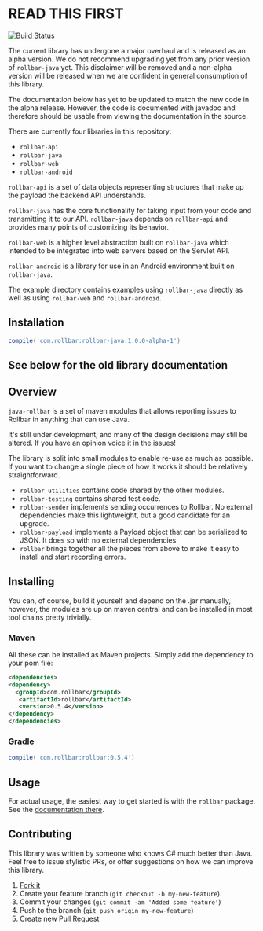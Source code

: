 # READ THIS FIRST

[![Build Status](https://travis-ci.org/rollbar/rollbar-java.svg?branch=master)](https://travis-ci.org/rollbar/rollbar-java)

The current library has undergone a major overhaul and is released as an alpha version.
We do not recommend upgrading yet from any prior version of `rollbar-java` yet. This
disclaimer will be removed and a non-alpha version will be released when we are confident
in general consumption of this library.

The documentation below has yet to be updated to match the new code in the alpha release.
However, the code is documented with javadoc and therefore should be usable from viewing
the documentation in the source.

There are currently four libraries in this repository:

* `rollbar-api`
* `rollbar-java`
* `rollbar-web`
* `rollbar-android`

`rollbar-api` is a set of data objects representing structures that make up the payload
the backend API understands.

`rollbar-java` has the core functionality for taking input from your code and transmitting
it to our API. `rollbar-java` depends on `rollbar-api` and provides many points of
customizing its behavior.

`rollbar-web` is a higher level abstraction built on `rollbar-java` which intended to be
integrated into web servers based on the Servlet API.

`rollbar-android` is a library for use in an Android environment built on `rollbar-java`.

The example directory contains examples using `rollbar-java` directly as well as using
`rollbar-web` and `rollbar-android`.

## Installation

```groovy
compile('com.rollbar:rollbar-java:1.0.0-alpha-1')
```

## See below for the old library documentation

## Overview


`java-rollbar` is a set of maven modules that allows reporting issues to
Rollbar in anything that can use Java.

It's still under development, and many of the design decisions may still
be altered. If you have an opinion voice it in the issues!

The library is split into small modules to enable re-use as much as
possible. If you want to change a single piece of how it works it should
be relatively straightforward.

* `rollbar-utilities` contains code shared by the other modules.
* `rollbar-testing` contains shared test code.
* `rollbar-sender` implements sending occurrences to Rollbar. No external
dependencies make this lightweight, but a good candidate for an
upgrade.
* `rollbar-payload` implements a Payload object that can be serialized to
JSON. It does so with no external dependencies.
* `rollbar` brings together all the pieces from above to make it easy to
install and start recording errors.

## Installing

You can, of course, build it yourself and depend on the .jar manually,
however, the modules are up on maven central and can be installed in
most tool chains pretty trivially.

### Maven

All these can be installed as Maven projects. Simply add the
dependency to your pom file:

```xml
<dependencies>
<dependency>
  <groupId>com.rollbar</groupId>
   <artifactId>rollbar</artifactId>
   <version>0.5.4</version>
</dependency>
</dependencies>
```

### Gradle

```groovy
compile('com.rollbar:rollbar:0.5.4')
```

## Usage

For actual usage, the easiest way to get started is with the `rollbar`
package. See the [documentation there](https://github.com/rollbar/rollbar-java/tree/master/rollbar).

## Contributing

This library was written by someone who knows C# much better than Java. Feel free to issue stylistic PRs, or offer
suggestions on how we can improve this library.

1. [Fork it](https://github.com/rollbar/rollbar-java)
2. Create your feature branch (```git checkout -b my-new-feature```).
3. Commit your changes (```git commit -am 'Added some feature'```)
4. Push to the branch (```git push origin my-new-feature```)
5. Create new Pull Request
